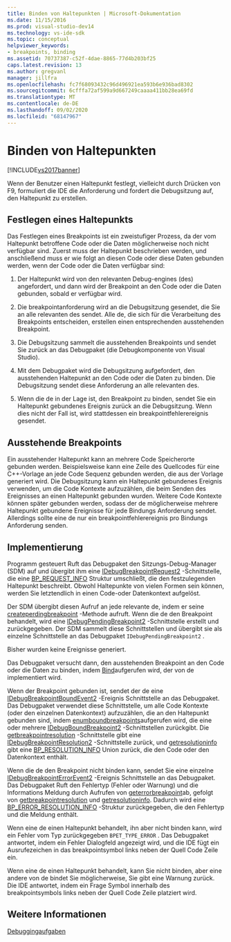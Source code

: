 ```yaml
---
title: Binden von Haltepunkten | Microsoft-Dokumentation
ms.date: 11/15/2016
ms.prod: visual-studio-dev14
ms.technology: vs-ide-sdk
ms.topic: conceptual
helpviewer_keywords:
- breakpoints, binding
ms.assetid: 70737387-c52f-4dae-8865-77d4b203bf25
caps.latest.revision: 13
ms.author: gregvanl
manager: jillfra
ms.openlocfilehash: fc7f68093432c96d496921ea593b6e936bad8302
ms.sourcegitcommit: 6cfffa72af599a9d667249caaaa411bb28ea69fd
ms.translationtype: MT
ms.contentlocale: de-DE
ms.lasthandoff: 09/02/2020
ms.locfileid: "68147967"
---
```

# <a name="binding-breakpoints"></a>Binden von Haltepunkten
[!INCLUDE[vs2017banner](../../includes/vs2017banner.md)]

Wenn der Benutzer einen Haltepunkt festlegt, vielleicht durch Drücken von F9, formuliert die IDE die Anforderung und fordert die Debugsitzung auf, den Haltepunkt zu erstellen.  
  
## <a name="setting-a-breakpoint"></a>Festlegen eines Haltepunkts  
 Das Festlegen eines Breakpoints ist ein zweistufiger Prozess, da der vom Haltepunkt betroffene Code oder die Daten möglicherweise noch nicht verfügbar sind. Zuerst muss der Haltepunkt beschrieben werden, und anschließend muss er wie folgt an diesen Code oder diese Daten gebunden werden, wenn der Code oder die Daten verfügbar sind:  
  
1. Der Haltepunkt wird von den relevanten Debug-engines (des) angefordert, und dann wird der Breakpoint an den Code oder die Daten gebunden, sobald er verfügbar wird.  
  
2. Die breakpointanforderung wird an die Debugsitzung gesendet, die Sie an alle relevanten des sendet. Alle de, die sich für die Verarbeitung des Breakpoints entscheiden, erstellen einen entsprechenden ausstehenden Breakpoint.  
  
3. Die Debugsitzung sammelt die ausstehenden Breakpoints und sendet Sie zurück an das Debugpaket (die Debugkomponente von Visual Studio).  
  
4. Mit dem Debugpaket wird die Debugsitzung aufgefordert, den ausstehenden Haltepunkt an den Code oder die Daten zu binden. Die Debugsitzung sendet diese Anforderung an alle relevanten des.  
  
5. Wenn die de in der Lage ist, den Breakpoint zu binden, sendet Sie ein Haltepunkt gebundenes Ereignis zurück an die Debugsitzung. Wenn dies nicht der Fall ist, wird stattdessen ein breakpointfehlerereignis gesendet.  
  
## <a name="pending-breakpoints"></a>Ausstehende Breakpoints  
 Ein ausstehender Haltepunkt kann an mehrere Code Speicherorte gebunden werden. Beispielsweise kann eine Zeile des Quellcodes für eine C++-Vorlage an jede Code Sequenz gebunden werden, die aus der Vorlage generiert wird. Die Debugsitzung kann ein Haltepunkt gebundenes Ereignis verwenden, um die Code Kontexte aufzuzählen, die beim Senden des Ereignisses an einen Haltepunkt gebunden wurden. Weitere Code Kontexte können später gebunden werden, sodass der de möglicherweise mehrere Haltepunkt gebundene Ereignisse für jede Bindungs Anforderung sendet. Allerdings sollte eine de nur ein breakpointfehlerereignis pro Bindungs Anforderung senden.  
  
## <a name="implementation"></a>Implementierung  
 Programm gesteuert Ruft das Debugpaket den Sitzungs-Debug-Manager (SDM) auf und übergibt ihm eine [IDebugBreakpointRequest2](../../extensibility/debugger/reference/idebugbreakpointrequest2.md) -Schnittstelle, die eine [BP_REQUEST_INFO](../../extensibility/debugger/reference/bp-request-info.md) Struktur umschließt, die den festzulegenden Haltepunkt beschreibt. Obwohl Haltepunkte von vielen Formen sein können, werden Sie letztendlich in einen Code-oder Datenkontext aufgelöst.  
  
 Der SDM übergibt diesen Aufruf an jede relevante de, indem er seine [createperdingbreakpoint](../../extensibility/debugger/reference/idebugengine2-creatependingbreakpoint.md) -Methode aufruft. Wenn die de den Breakpoint behandelt, wird eine [IDebugPendingBreakpoint2](../../extensibility/debugger/reference/idebugpendingbreakpoint2.md) -Schnittstelle erstellt und zurückgegeben. Der SDM sammelt diese Schnittstellen und übergibt sie als einzelne Schnittstelle an das Debugpaket `IDebugPendingBreakpoint2` .  
  
 Bisher wurden keine Ereignisse generiert.  
  
 Das Debugpaket versucht dann, den ausstehenden Breakpoint an den Code oder die Daten zu binden, indem [Bind](../../extensibility/debugger/reference/idebugpendingbreakpoint2-bind.md)aufgerufen wird, der von de implementiert wird.  
  
 Wenn der Breakpoint gebunden ist, sendet der de eine [IDebugBreakpointBoundEvent2](../../extensibility/debugger/reference/idebugbreakpointboundevent2.md) -Ereignis Schnittstelle an das Debugpaket. Das Debugpaket verwendet diese Schnittstelle, um alle Code Kontexte (oder den einzelnen Datenkontext) aufzuzählen, die an den Haltepunkt gebunden sind, indem [enumboundbreakpoints](../../extensibility/debugger/reference/idebugbreakpointboundevent2-enumboundbreakpoints.md)aufgerufen wird, die eine oder mehrere [IDebugBoundBreakpoint2](../../extensibility/debugger/reference/idebugboundbreakpoint2.md) -Schnittstellen zurückgibt. Die [getbreakpointresolution](../../extensibility/debugger/reference/idebugboundbreakpoint2-getbreakpointresolution.md) -Schnittstelle gibt eine [IDebugBreakpointResolution2](../../extensibility/debugger/reference/idebugbreakpointresolution2.md) -Schnittstelle zurück, und [getresolutioninfo](../../extensibility/debugger/reference/idebugbreakpointresolution2-getresolutioninfo.md) gibt eine [BP_RESOLUTION_INFO](../../extensibility/debugger/reference/bp-resolution-info.md) Union zurück, die den Code oder den Datenkontext enthält.  
  
 Wenn die de den Breakpoint nicht binden kann, sendet Sie eine einzelne [IDebugBreakpointErrorEvent2](../../extensibility/debugger/reference/idebugbreakpointerrorevent2.md) -Ereignis Schnittstelle an das Debugpaket. Das Debugpaket Ruft den Fehlertyp (Fehler oder Warnung) und die Informations Meldung durch Aufrufen von [geterrorbreakpoint](../../extensibility/debugger/reference/idebugbreakpointerrorevent2-geterrorbreakpoint.md)ab, gefolgt von [getbreakpointresolution](../../extensibility/debugger/reference/idebugerrorbreakpoint2-getbreakpointresolution.md) und [getresolutioninfo](../../extensibility/debugger/reference/idebugerrorbreakpointresolution2-getresolutioninfo.md). Dadurch wird eine [BP_ERROR_RESOLUTION_INFO](../../extensibility/debugger/reference/bp-error-resolution-info.md) -Struktur zurückgegeben, die den Fehlertyp und die Meldung enthält.  
  
 Wenn eine de einen Haltepunkt behandelt, ihn aber nicht binden kann, wird ein Fehler vom Typ zurückgegeben `BPET_TYPE_ERROR` . Das Debugpaket antwortet, indem ein Fehler Dialogfeld angezeigt wird, und die IDE fügt ein Ausrufezeichen in das breakpointsymbol links neben der Quell Code Zeile ein.  
  
 Wenn eine de einen Haltepunkt behandelt, kann Sie nicht binden, aber eine andere von de bindet Sie möglicherweise, Sie gibt eine Warnung zurück. Die IDE antwortet, indem ein Frage Symbol innerhalb des breakpointsymbols links neben der Quell Code Zeile platziert wird.  
  
## <a name="see-also"></a>Weitere Informationen  
 [Debuggingaufgaben](../../extensibility/debugger/debugging-tasks.md)
